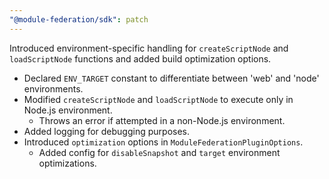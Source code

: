 ```yaml
---
"@module-federation/sdk": patch
---
```


Introduced environment-specific handling for `createScriptNode` and `loadScriptNode` functions and added build optimization options.

- Declared `ENV_TARGET` constant to differentiate between 'web' and 'node' environments.
- Modified `createScriptNode` and `loadScriptNode` to execute only in Node.js environment.
  - Throws an error if attempted in a non-Node.js environment.
- Added logging for debugging purposes.
- Introduced `optimization` options in `ModuleFederationPluginOptions`.
  - Added config for `disableSnapshot` and `target` environment optimizations.
